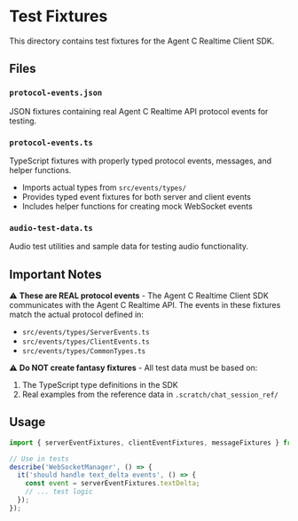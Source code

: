 # Test Fixtures

This directory contains test fixtures for the Agent C Realtime Client SDK.

## Files

### `protocol-events.json`
JSON fixtures containing real Agent C Realtime API protocol events for testing.

### `protocol-events.ts`
TypeScript fixtures with properly typed protocol events, messages, and helper functions.
- Imports actual types from `src/events/types/`
- Provides typed event fixtures for both server and client events
- Includes helper functions for creating mock WebSocket events

### `audio-test-data.ts`
Audio test utilities and sample data for testing audio functionality.

## Important Notes

⚠️ **These are REAL protocol events** - The Agent C Realtime Client SDK communicates with the Agent C Realtime API. The events in these fixtures match the actual protocol defined in:
- `src/events/types/ServerEvents.ts`
- `src/events/types/ClientEvents.ts`
- `src/events/types/CommonTypes.ts`

⚠️ **Do NOT create fantasy fixtures** - All test data must be based on:
1. The TypeScript type definitions in the SDK
2. Real examples from the reference data in `.scratch/chat_session_ref/`

## Usage

```typescript
import { serverEventFixtures, clientEventFixtures, messageFixtures } from '../fixtures/protocol-events';

// Use in tests
describe('WebSocketManager', () => {
  it('should handle text_delta events', () => {
    const event = serverEventFixtures.textDelta;
    // ... test logic
  });
});
```